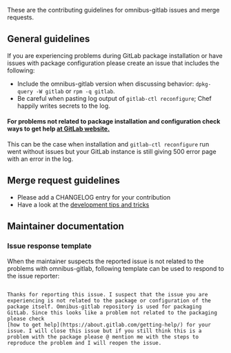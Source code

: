 These are the contributing guidelines for omnibus-gitlab issues and merge
requests.

## General guidelines

If you are experiencing problems during GitLab package installation or have issues with package configuration please create an issue that includes the following:

- Include the omnibus-gitlab version when discussing behavior: `dpkg-query -W
  gitlab` or `rpm -q gitlab`.
- Be careful when pasting log output of `gitlab-ctl reconfigure`; Chef happily
  writes secrets to the log.

#### For problems not related to package installation and configuration check ways to get help [at GitLab website.](https://about.gitlab.com/getting-help/)

This can be the case when installation and `gitlab-ctl reconfigure` run went without issues but your GitLab instance is still giving 500 error page with an error in the log.

## Merge request guidelines

- Please add a CHANGELOG entry for your contribution
- Have a look at the [development tips and tricks](doc/development.md)


## Maintainer documentation

### Issue response template

When the maintainer suspects the reported issue is not related to the problems with omnibus-gitlab, following template can be used to respond to the issue reporter:

```

Thanks for reporting this issue. I suspect that the issue you are experiencing is not related to the package or configuration of the package itself. Omnibus-gitlab repository is used for packaging GitLab. Since this looks like a problem not related to the packaging please check
[how to get help](https://about.gitlab.com/getting-help/) for your issue. I will close this issue but if you still think this is a problem with the package please @ mention me with the steps to reproduce the problem and I will reopen the issue.

```
